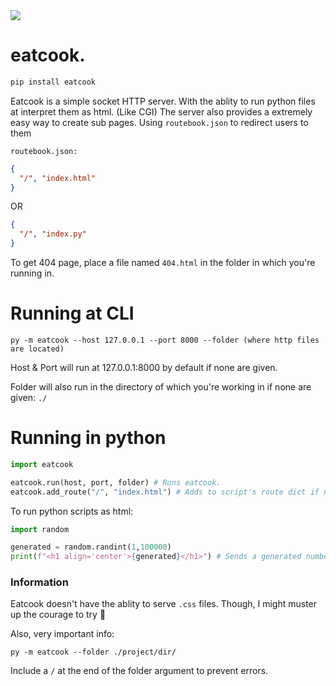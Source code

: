 <img src="https://u.cubeupload.com/ihavecandy/eatcook.png">

# eatcook.
```python
pip install eatcook
```

Eatcook is a simple socket HTTP server. With the ablity to run python files at interpret them as html. (Like CGI)
The server also provides a extremely easy way to create sub pages. Using `routebook.json` to redirect users to them

`routebook.json:`
```json
{
  "/", "index.html"  
}
```
OR 
```json
{
  "/", "index.py"
}
```

To get 404 page, place a file named `404.html` in the folder in which you're running in.
# Running at CLI
```
py -m eatcook --host 127.0.0.1 --port 8000 --folder (where http files are located)
```
Host & Port will run at 127.0.0.1:8000 by default if none are given.

Folder will also run in the directory of which you're working in if none are given: `./`

# Running in python
```py
import eatcook

eatcook.run(host, port, folder) # Runs eatcook.
eatcook.add_route("/", "index.html") # Adds to script's route dict if no routebook.json is found. Though, it's much recommended to just use routebook.json
```

To run python scripts as html:
```py
import random

generated = random.randint(1,100000)
print(f"<h1 align='center'>{generated}</h1>") # Sends a generated number to client's browser.
```

### Information
Eatcook doesn't have the ablity to serve `.css` files. Though, I might muster up the courage to try 👀

Also, very important info:
```
py -m eatcook --folder ./project/dir/ 
```
Include a `/` at the end of the folder argument to prevent errors. 
